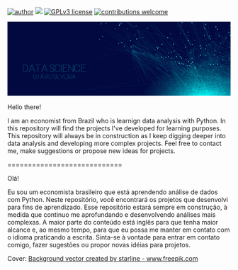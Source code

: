 [![author](https://i413.photobucket.com/albums/pp211/ottobis/auhtor_zpsfpoi98ld.png)](https://www.linkedin.com/in/otavioss28/) [![](https://i413.photobucket.com/albums/pp211/ottobis/Untitled-2_zpsgqxx5dq4.png)](https://www.python.org) [![GPLv3 license](https://i413.photobucket.com/albums/pp211/ottobis/Untitled-23_zpssxku75i5.png)](http://perso.crans.org/besson/LICENSE.html) [![contributions welcome](https://i413.photobucket.com/albums/pp211/ottobis/Untitled-3_zps4cb8zibk.png)](https://github.com/otavio-s-s/data_science/issues)



<p align="center">
  <img src="/Images/banner.png" >
</p>


Hello there!

I am an economist from Brazil who is learnign data analysis with Python. In this repository will find the projects I've developed for learning purposes.
This repository will always be in construction as I keep digging deeper into data analysis and developing more complex projects.
Feel free to contact me, make suggestions or propose new ideas for projects.


============================

Olá!

Eu sou um economista brasileiro que está aprendendo análise de dados com Python. Neste repositório, você encontrará os projetos que desenvolvi para fins de aprendizado.
Esse repositório estará sempre em construção, à medida que continuo me aprofundando e desenvolvendo análises mais complexas.
A maior parte do conteúdo está inglês para que tenha maior alcance e, ao mesmo tempo, para que eu possa me manter em contato com o idioma praticando a escrita.
Sinta-se à vontade para entrar em contato comigo, fazer sugestões ou propor novas idéias para projetos.


Cover:
<a href="https://www.freepik.com/free-photos-vectors/background">Background vector created by starline - www.freepik.com</a>
